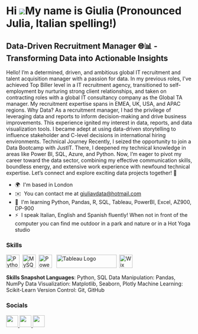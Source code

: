Hi ![](https://user-images.githubusercontent.com/18350557/176309783-0785949b-9127-417c-8b55-ab5a4333674e.gif)My name is Giulia (Pronounced Julia, Italian spelling!)
====================================================================================================================================

Data-Driven Recruitment Manager 🌐📊 - Transforming Data into Actionable Insights
---------------------------------------------------------------------------------

Hello! I’m a determined, driven, and ambitious global IT recruitment and talent acquisition manager with a passion for data. In my previous roles, I’ve achieved Top Biller level in a IT recruitment agency, transitioned to self-employment by nurturing strong client relationships, and taken on contracting roles with a global IT consultancy company as the Global TA manager. My recruitment expertise spans in EMEA, UK, USA, and APAC regions. Why Data? As a recruitment manager, I had the privilege of leveraging data and reports to inform decision-making and drive business improvements. This experience ignited my interest in data, reports, and data visualization tools. I became adept at using data-driven storytelling to influence stakeholder and C-level decisions in international hiring environments. Technical Journey Recently, I seized the opportunity to join a Data Bootcamp with JustIT. There, I deepened my technical knowledge in areas like Power BI, SQL, Azure, and Python. Now, I’m eager to pivot my career toward the data sector, combining my effective communication skills, boundless energy, and extensive work experience with newfound technical expertise. Let’s connect and explore exciting data projects together! 🚀

* 🌍  I'm based in London
* ✉️  You can contact me at [giuliavdata@hotmail.com](mailto:giuliavdata@hotmail.com)
* 🧠  I'm learning Python, Pandas, R, SQL, Tableau, PowerBI, Excel, AZ900, DP-900
* ⚡  I speak Italian, English and Spanish fluently! When not in front of the computer you can find me outdoor in a park and nature or in a Hot Yoga studio

### Skills


<p align="left">
<a href="https://www.python.org/" target="_blank" rel="noreferrer"><img src="https://raw.githubusercontent.com/danielcranney/readme-generator/main/public/icons/skills/python-colored.svg" width="36" height="36" alt="Python" /></a>&nbsp;&nbsp;<a href="https://www.mysql.com/" target="_blank" rel="noreferrer"><img src="https://raw.githubusercontent.com/danielcranney/readme-generator/main/public/icons/skills/mysql-colored.svg" width="36" height="36" alt="MySQL" /></a>&nbsp;&nbsp;<a href="https://app.powerbi.com/" target="_blank" rel="noreferrer"><img src="https://cdn.worldvectorlogo.com/logos/power-bi.svg" width="36" height="36" alt="PowerBI" /></a>&nbsp;&nbsp;
   <a href="https://tableau.com/" target="_blank" rel="noreferrer; return false;"><img src="https://raw.githubusercontent.com/gilbarbara/logos/main/logos/tableau.svg" width="163" height="36" alt="Tableau Logo" /></a>&nbsp;&nbsp;</a><a href="https://wix.com" target="_blank" rel="noreferrer"><img src="https://raw.githubusercontent.com/danielcranney/readme-generator/main/public/icons/skills/wix-colored.svg" width="36" height="36" alt="Wix" /></a>
</p>

**Skills Snapshot Languages**: Python, SQL Data Manipulation: Pandas, NumPy Data Visualization: Matplotlib, Seaborn, Plotly Machine Learning: Scikit-Learn Version Control: Git, GitHub


### Socials

<p align="left"> <a href="https://www.github.com/GiuliaVanin" target="_blank" rel="noreferrer"> <picture> <source media="(prefers-color-scheme: dark)" srcset="https://raw.githubusercontent.com/danielcranney/readme-generator/main/public/icons/socials/github-dark.svg" /> <source media="(prefers-color-scheme: light)" srcset="https://raw.githubusercontent.com/danielcranney/readme-generator/main/public/icons/socials/github.svg" /> <img src="https://raw.githubusercontent.com/danielcranney/readme-generator/main/public/icons/socials/github.svg" width="32" height="32" /> </picture> </a> <a href="http://www.instagram.com/giuliavanin.x" target="_blank" rel="noreferrer"> <picture> <source media="(prefers-color-scheme: dark)" srcset="https://raw.githubusercontent.com/danielcranney/readme-generator/main/public/icons/socials/instagram-dark.svg" /> <source media="(prefers-color-scheme: light)" srcset="https://raw.githubusercontent.com/danielcranney/readme-generator/main/public/icons/socials/instagram.svg" /> <img src="https://raw.githubusercontent.com/danielcranney/readme-generator/main/public/icons/socials/instagram.svg" width="32" height="32" /> </picture> </a> <a href="https://www.linkedin.com/in/GiuliaVSap" target="_blank" rel="noreferrer"> <picture> <source media="(prefers-color-scheme: dark)" srcset="https://raw.githubusercontent.com/danielcranney/readme-generator/main/public/icons/socials/linkedin-dark.svg" /> <source media="(prefers-color-scheme: light)" srcset="https://raw.githubusercontent.com/danielcranney/readme-generator/main/public/icons/socials/linkedin.svg" /> <img src="https://raw.githubusercontent.com/danielcranney/readme-generator/main/public/icons/socials/linkedin.svg" width="32" height="32" /> </picture> </a></p>
